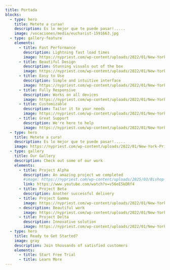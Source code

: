 ```yaml
---
title: Portada
blocks:
  - type: hero
    title: Metete a curaa!
    description: Es lo mejor que te puede pasar!.....
    image: /vocaciones/media/eucharist-1591663.jpg
  - type: gallery-feature
    elements:
      - title: Fast Performance
        description: Lightning fast load times
        image: https://nypriest.com/wp-content/uploads/2022/01/New-York-Priest-1.jpg
      - title: Beautiful Design
        description: Stunning visuals out of the box
        image: https://nypriest.com/wp-content/uploads/2022/01/New-York-Priest-2.jpg
      - title: Easy to Use
        description: Simple and intuitive interface
        image: https://nypriest.com/wp-content/uploads/2022/01/New-York-Priest-3.jpg
      - title: Fully Responsive
        description: Works on all devices
        image: https://nypriest.com/wp-content/uploads/2022/01/New-York-Priest-4.jpg
      - title: Customizable
        description: Tailor it to your needs
        image: https://nypriest.com/wp-content/uploads/2022/01/New-York-Priest-5.jpg
      - title: Great Support
        description: We're here to help
        image: https://nypriest.com/wp-content/uploads/2022/01/New-York-Priest-6.jpg
  - type: hero
    title: Metete a cura!
    description: Es lo mejor que te puede pasar!.....
    image: https://nypriest.com/wp-content/uploads/2022/01/New-York-Priest-4.jpg
  - type: gallery
    title: Our Gallery
    description: Check out some of our work
    elements:
      - title: Project Alpha
        description: An amazing project we completed
        #image: https://nypriest.com/wp-content/uploads/2025/03/Bishop-Elevation-1.jpg
        link: https://www.youtube.com/watch?v=v56eE5kDRf4
      - title: Project Beta
        description: Another successful delivery
      - title: Project Gamma
        image: https://nypriest.com/wp-content/uploads/2022/01/New-York-Priest-2.jpg
      - description: Beautiful work
        image: https://nypriest.com/wp-content/uploads/2022/01/New-York-Priest-1.jpg
      - title: Project Delta
        description: Innovative solution
        image: https://nypriest.com/wp-content/uploads/2022/01/New-York-Priest-3.jpg
  - type: hero
    title: Ready to Get Started?
    image: gray
    description: Join thousands of satisfied customers
    elements:
      - title: Start Free Trial
      - title: Learn More
---
```

